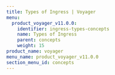 ```yaml
---
title: Types of Ingress | Voyager
menu:
  product_voyager_v11.0.0:
    identifier: ingress-types-concepts
    name: Types of Ingress
    parent: concepts
    weight: 15
product_name: voyager
menu_name: product_voyager_v11.0.0
section_menu_id: concepts
---
```


